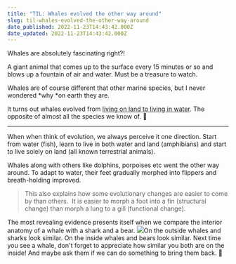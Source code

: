 ```yaml
---
title: "TIL: Whales evolved the other way around"
slug: til-whales-evolved-the-other-way-around
date_published: 2022-11-23T14:43:42.000Z
date_updated: 2022-11-23T14:43:42.000Z
---
```


Whales are absolutely fascinating right?!

A giant animal that comes up to the surface every 15 minutes or so and blows up a fountain of air and water. Must be a treasure to watch.

Whales are of course different that other marine species, but I never wondered *why *on earth they are.

It turns out whales evolved from [living on land to living in water](https://en.wikipedia.org/wiki/Cetacea#Evolution). 
The opposite of almost all the species we know of. 🤯

---

When when think of evolution, we always perceive it one direction.
Start from water (fish), learn to live in both water and land (amphibians) and start to live solely on land (all known terrestrial animals).

Whales along with others like dolphins, porpoises etc went the other way around. To adapt to water, their feet gradually morphed into flippers and breath-holding improved.

> This also explains how some evolutionary changes are easier to come by than others.  It is easier to morph a foot into a fin (structural change) than morph a lung to a gill (functional change).

The most revealing evidence presents itself when we compare the interior anatomy of a whale with a shark and a bear.
![](__GHOST_URL__/content/images/2022/11/x.jpg)On the outside whales and sharks look similar. On the inside whales and bears look similar.
Next time you see a whale, don't forget to appreciate how similar you both are on the inside! And maybe ask them if we can do something to bring them back. 🙂
